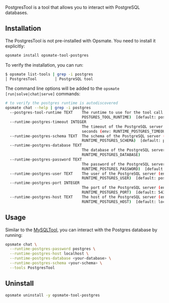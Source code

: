PostgresTool is a tool that allows you to interact with PostgreSQL databases.

## Installation

The PostgresTool is not pre-installed with Opsmate. You need to install it explicitly:

```bash
opsmate install opsmate-tool-postgres
```

To verify the installation, you can run:

```bash
$ opsmate list-tools | grep -i postgres
│ PostgresTool        │ PostgreSQL tool
```

The command line options will be added to the `opsmate [run|solve|chat|serve]` commands:

```bash
# to verify the postgres runtime is autodiscovered
opsmate chat --help | grep -i postgres
  --postgres-tool-runtime TEXT    The runtime to use for the tool call (env:
                                  POSTGRES_TOOL_RUNTIME)  [default: postgres]
  --runtime-postgres-timeout INTEGER
                                  The timeout of the PostgreSQL server in
                                  seconds (env: RUNTIME_POSTGRES_TIMEOUT)
  --runtime-postgres-schema TEXT  The schema of the PostgreSQL server (env:
                                  RUNTIME_POSTGRES_SCHEMA)  [default: public]
  --runtime-postgres-database TEXT
                                  The database of the PostgreSQL server (env:
                                  RUNTIME_POSTGRES_DATABASE)
  --runtime-postgres-password TEXT
                                  The password of the PostgreSQL server (env:
                                  RUNTIME_POSTGRES_PASSWORD)  [default: ""]
  --runtime-postgres-user TEXT    The user of the PostgreSQL server (env:
                                  RUNTIME_POSTGRES_USER)  [default: postgres]
  --runtime-postgres-port INTEGER
                                  The port of the PostgreSQL server (env:
                                  RUNTIME_POSTGRES_PORT)  [default: 5432]
  --runtime-postgres-host TEXT    The host of the PostgreSQL server (env:
                                  RUNTIME_POSTGRES_HOST)  [default: localhost]
```

## Usage

Similar to the [MySQLTool](./mysql.md), you can interact with the Postgres database by running:

```bash
opsmate chat \
  --runtime-postgres-password postgres \
  --runtime-postgres-host localhost \
  --runtime-postgres-database <your-database> \
  --runtime-postgres-schema <your-schema> \
  --tools PostgresTool
```

## Uninstall

```bash
opsmate uninstall -y opsmate-tool-postgres
```

